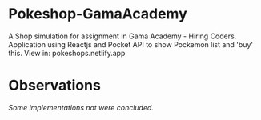 # Pokeshop-GamaAcademy
  A Shop simulation for assignment in Gama Academy - Hiring Coders.
  Application using Reactjs and Pocket API to show Pockemon list and 'buy' this.
  View in: pokeshops.netlify.app

# Observations
  *Some implementations not were concluded.*
